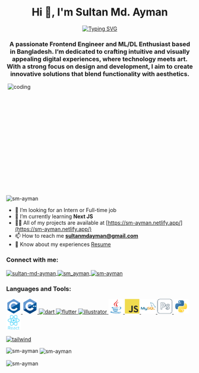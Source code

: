 <h1 align="center">Hi 👋, I'm Sultan Md. Ayman</h1>
<div align="center">
  <a align="center" href="https://git.io/typing-svg">
    <img src="https://readme-typing-svg.demolab.com?font=Fira+Code&weight=600&size=24&pause=1000&color=A5BDFD&width=435&lines=Frontend+Engineer;ML%2FDL+Enthusiast" alt="Typing SVG" />
  </a>
</div>

<h3 align="center">
  A passionate Frontend Engineer and ML/DL Enthusiast based in Bangladesh. I’m dedicated to crafting intuitive and visually appealing digital experiences, where technology meets art. With a strong focus on design and development, I aim to create innovative solutions that blend functionality with aesthetics.
</h3>

<img alt="coding" width="500" height="300" align="right" src="https://cdn.dribbble.com/users/720555/screenshots/4029449/desk.gif">

<p align="left">
  <img src="https://komarev.com/ghpvc/?username=sm-ayman&label=Profile%20views&color=0e75b6&style=flat" alt="sm-ayman" />
</p>

- 🤝 I’m looking for an Intern or Full-time job  
- 🌱 I’m currently learning **Next JS**  
- 👨‍💻 All of my projects are available at [https://sm-ayman.netlify.app/](https://sm-ayman.netlify.app/)  
- 📫 How to reach me **sultanmdayman@gmail.com**  
- 📄 Know about my experiences [Resume](https://drive.google.com/file/d/1XZ-yp8xAd7E0S3wkF-sYv6bcTn7e7k5r/view?usp=sharing)

<h3 align="left">Connect with me:</h3>
<p align="left">
  <a href="https://linkedin.com/in/sultan-md-ayman" target="blank">
    <img align="center" src="https://raw.githubusercontent.com/rahuldkjain/github-profile-readme-generator/master/src/images/icons/Social/linked-in-alt.svg" alt="sultan-md-ayman" height="30" width="40" />
  </a>
  <a href="https://instagram.com/sm_ayman" target="blank">
    <img align="center" src="https://raw.githubusercontent.com/rahuldkjain/github-profile-readme-generator/master/src/images/icons/Social/instagram.svg" alt="sm_ayman" height="30" width="40" />
  </a>
  <a href="https://www.leetcode.com/sm-ayman" target="blank">
    <img align="center" src="https://raw.githubusercontent.com/rahuldkjain/github-profile-readme-generator/master/src/images/icons/Social/leet-code.svg" alt="sm-ayman" height="30" width="40" />
  </a>
</p>

<h3 align="left">Languages and Tools:</h3>
<p align="left">
  <a href="https://www.cprogramming.com/" target="_blank" rel="noreferrer">
    <img src="https://raw.githubusercontent.com/devicons/devicon/master/icons/c/c-original.svg" alt="c" width="40" height="40"/>
  </a>
  <a href="https://www.w3schools.com/cpp/" target="_blank" rel="noreferrer">
    <img src="https://raw.githubusercontent.com/devicons/devicon/master/icons/cplusplus/cplusplus-original.svg" alt="cplusplus" width="40" height="40"/>
  </a>
  <a href="https://dart.dev" target="_blank" rel="noreferrer">
    <img src="https://www.vectorlogo.zone/logos/dartlang/dartlang-icon.svg" alt="dart" width="40" height="40"/>
  </a>
  <a href="https://flutter.dev" target="_blank" rel="noreferrer">
    <img src="https://www.vectorlogo.zone/logos/flutterio/flutterio-icon.svg" alt="flutter" width="40" height="40"/>
  </a>
  <a href="https://www.adobe.com/in/products/illustrator.html" target="_blank" rel="noreferrer">
    <img src="https://www.vectorlogo.zone/logos/adobe_illustrator/adobe_illustrator-icon.svg" alt="illustrator" width="40" height="40"/>
  </a>
  <a href="https://www.java.com" target="_blank" rel="noreferrer">
    <img src="https://raw.githubusercontent.com/devicons/devicon/master/icons/java/java-original.svg" alt="java" width="40" height="40"/>
  </a>
  <a href="https://developer.mozilla.org/en-US/docs/Web/JavaScript" target="_blank" rel="noreferrer">
    <img src="https://raw.githubusercontent.com/devicons/devicon/master/icons/javascript/javascript-original.svg" alt="javascript" width="40" height="40"/>
  </a>
  <a href="https://www.mysql.com/" target="_blank" rel="noreferrer">
    <img src="https://raw.githubusercontent.com/devicons/devicon/master/icons/mysql/mysql-original-wordmark.svg" alt="mysql" width="40" height="40"/>
  </a>
  <a href="https://www.photoshop.com/en" target="_blank" rel="noreferrer">
    <img src="https://raw.githubusercontent.com/devicons/devicon/master/icons/photoshop/photoshop-line.svg" alt="photoshop" width="40" height="40"/>
  </a>
  <a href="https://www.python.org" target="_blank" rel="noreferrer">
    <img src="https://raw.githubusercontent.com/devicons/devicon/master/icons/python/python-original.svg" alt="python" width="40" height="40"/>
  </a>
  <a href="https://reactjs.org/" target="_blank" rel="noreferrer">
    <img src="https://raw.githubusercontent.com/devicons/devicon/master/icons/react/react-original-wordmark.svg" alt="react" width="40" height="40"/>
  </a>
</p>
<p align="left">
  <a href="https://tailwindcss.com/" target="_blank" rel="noreferrer">
    <img src="https://www.vectorlogo.zone/logos/tailwindcss/tailwindcss-icon.svg" alt="tailwind" width="40" height="40"/>
  </a>
</p>

<p>
  <img align="left" src="https://github-readme-stats.vercel.app/api/top-langs?username=sm-ayman&show_icons=true&locale=en&layout=compact" alt="sm-ayman" />
</p>

<p>
  &nbsp;<img align="center" src="https://github-readme-stats.vercel.app/api?username=sm-ayman&show_icons=true&locale=en" alt="sm-ayman" />
</p>

<p>
  <img align="center" src="https://github-readme-streak-stats.herokuapp.com/?user=sm-ayman&" alt="sm-ayman" />
</p>
